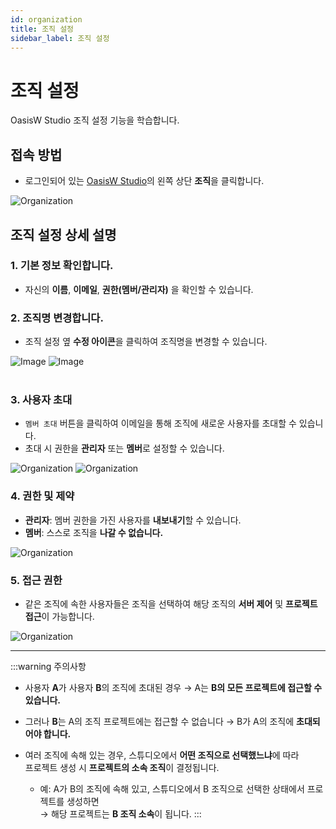 ```yaml
---
id: organization
title: 조직 설정
sidebar_label: 조직 설정
---
```


# 조직 설정

OasisW Studio 조직 설정 기능을 학습합니다.

## 접속 방법

- 로그인되어 있는 [OasisW Studio](https://oasisserver.link/)의 왼쪽 상단 **조직**을 클릭합니다.

![Organization](/img/usage-guide/14_1.png)

## 조직 설정 상세 설명

### 1. 기본 정보 확인합니다.
- 자신의 **이름**, **이메일**, **권한(멤버/관리자)** 을 확인할 수 있습니다.

### 2. 조직명 변경합니다.
- 조직 설정 옆 **수정 아이콘**을 클릭하여 조직명을 변경할 수 있습니다.

<div style={{display: 'flex', gap: '10px'}}>
  <img src="/img/usage-guide/14_7.png" alt="Image" style={{maxWidth: '35%'}} />
  <img src="/img/usage-guide/14_6.png" alt="Image" style={{maxWidth: '55%'}} />
</div>
<br />

### 3. 사용자 초대
- `멤버 초대` 버튼을 클릭하여 이메일을 통해 조직에 새로운 사용자를 초대할 수 있습니다.
- 초대 시 권한을 **관리자** 또는 **멤버**로 설정할 수 있습니다.

![Organization](/img/usage-guide/14_2.png)
![Organization](/img/usage-guide/14_3.png)

### 4. 권한 및 제약
- **관리자**: 멤버 권한을 가진 사용자를 **내보내기**할 수 있습니다.  
- **멤버**: 스스로 조직을 **나갈 수 없습니다.**

![Organization](/img/usage-guide/14_4.png)

### 5. 접근 권한
- 같은 조직에 속한 사용자들은 조직을 선택하여 해당 조직의 **서버 제어** 및 **프로젝트 접근**이 가능합니다.

![Organization](/img/usage-guide/14_5.png)

---

:::warning 주의사항
 
- 사용자 **A**가 사용자 **B**의 조직에 초대된 경우 → A는 **B의 모든 프로젝트에 접근할 수 있습니다.**
- 그러나 **B**는 A의 조직 프로젝트에는 접근할 수 없습니다 → B가 A의 조직에 **초대되어야 합니다.**

- 여러 조직에 속해 있는 경우, 스튜디오에서 **어떤 조직으로 선택했느냐**에 따라  
  프로젝트 생성 시 **프로젝트의 소속 조직**이 결정됩니다.  
  - 예: A가 B의 조직에 속해 있고, 스튜디오에서 B 조직으로 선택한 상태에서 프로젝트를 생성하면  
    → 해당 프로젝트는 **B 조직 소속**이 됩니다.
:::